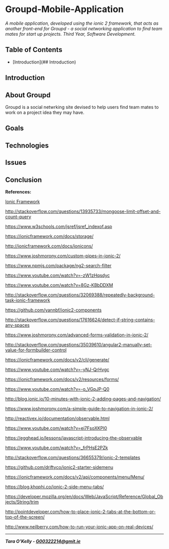 # Groupd-Mobile-Application
*A mobile application, developed using the ionic 2 framework, that acts as another front-end for Groupd - a social networking application to find team mates for start up projects. Third Year, Software Development.*

## Table of Contents

+ [Introduction](## Introduction)

## Introduction

## About Groupd

Groupd is a social netwrking site devised to help users find team mates to work on a project idea they may have.

## Goals

## Technologies

## Issues

## Conclusion

**References:**

[Ionic Framework](http://ionicframework.com/docs/)

http://stackoverflow.com/questions/13935733/mongoose-limit-offset-and-count-query

https://www.w3schools.com/jsref/jsref_indexof.asp

https://ionicframework.com/docs/storage/

http://ionicframework.com/docs/ionicons/

https://www.joshmorony.com/custom-pipes-in-ionic-2/

https://www.npmjs.com/package/ng2-search-filter

https://www.youtube.com/watch?v=-zW1zHqsdyc

https://www.youtube.com/watch?v=8Gz-KBbDDXM

http://stackoverflow.com/questions/32069388/repeatedly-background-task-ionic-framework

https://github.com/yannbf/ionic2-components

http://stackoverflow.com/questions/17616624/detect-if-string-contains-any-spaces

https://www.joshmorony.com/advanced-forms-validation-in-ionic-2/

http://stackoverflow.com/questions/35039610/angular2-manually-set-value-for-formbuilder-control

https://ionicframework.com/docs/v2/cli/generate/

https://www.youtube.com/watch?v=-yNJ-QrHvgc

https://ionicframework.com/docs/v2/resources/forms/

https://www.youtube.com/watch?v=-o_VGpJP-Q0

http://blog.ionic.io/10-minutes-with-ionic-2-adding-pages-and-navigation/

https://www.joshmorony.com/a-simple-guide-to-navigation-in-ionic-2/

http://reactivex.io/documentation/observable.html

https://www.youtube.com/watch?v=ei7FsoXKPl0

https://egghead.io/lessons/javascript-introducing-the-observable

https://www.youtube.com/watch?v=_frPHsE2PZk

http://stackoverflow.com/questions/36655379/ionic-2-templates

https://github.com/driftyco/ionic2-starter-sidemenu

https://ionicframework.com/docs/v2/api/components/menu/Menu/

https://blog.khophi.co/ionic-2-side-menu-tabs/

https://developer.mozilla.org/en/docs/Web/JavaScript/Reference/Global_Objects/String/trim

http://pointdeveloper.com/how-to-place-ionic-2-tabs-at-the-bottom-or-top-of-the-screen/

http://www.neilberry.com/how-to-run-your-ionic-app-on-real-devices/

-----

__*Tara O'Kelly - G00322214@gmit.ie*__